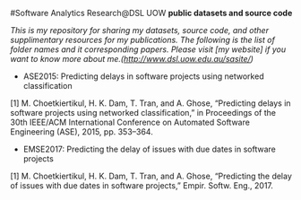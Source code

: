 #Software Analytics Research@DSL UOW
**public datasets and source code**

*This is my repository for sharing my datasets, source code, and other supplimentary resources for my publications. The following is the list of folder names and it corresponding papers. Please visit [my website] if you want to know more about me.(http://www.dsl.uow.edu.au/sasite/)*

- ASE2015: Predicting delays in software projects using networked classification

[1] M. Choetkiertikul, H. K. Dam, T. Tran, and A. Ghose, “Predicting delays in software projects using networked classification,” in Proceedings of the 30th IEEE/ACM International Conference on Automated Software Engineering (ASE), 2015, pp. 353–364.

- EMSE2017: Predicting the delay of issues with due dates in software projects

[1] M. Choetkiertikul, H. K. Dam, T. Tran, and A. Ghose, “Predicting the delay of issues with due dates in software projects,” Empir. Softw. Eng., 2017.







